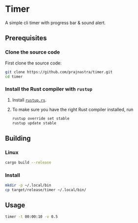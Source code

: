 # Timer
A simple cli timer with progress bar & sound alert.

## Prerequisites

### Clone the source code

First clone the source code:

```sh
git clone https://github.com/prajnastra/timer.git
cd timer 
```

### Install the Rust compiler with `rustup`

1. Install [`rustup.rs`](https://rustup.rs/).

3. To make sure you have the right Rust compiler installed, run

   ```sh
   rustup override set stable
   rustup update stable
   ```

## Building

### Linux 

```sh
cargo build --release
```

### Install
```sh
mkdir -p ~/.local/bin
cp target/release/timer ~/.local/bin/
```

## Usage
```bash
timer -t 00:00:10 -v 0.5
```
